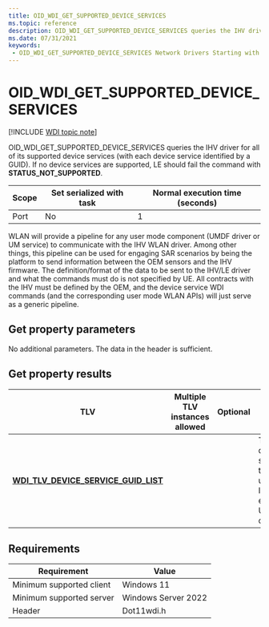 ```yaml
---
title: OID_WDI_GET_SUPPORTED_DEVICE_SERVICES
ms.topic: reference
description: OID_WDI_GET_SUPPORTED_DEVICE_SERVICES queries the IHV driver for all of its supported device services.
ms.date: 07/31/2021
keywords:
 - OID_WDI_GET_SUPPORTED_DEVICE_SERVICES Network Drivers Starting with Windows Vista
---
```


# OID_WDI_GET_SUPPORTED_DEVICE_SERVICES

[!INCLUDE [WDI topic note](../includes/wdi-version-warning.md)]


OID_WDI_GET_SUPPORTED_DEVICE_SERVICES queries the IHV driver for all of its supported device services (with each device service identified by a GUID). If no device services are supported, LE should fail the command with **STATUS_NOT_SUPPORTED**.

| Scope | Set serialized with task | Normal execution time (seconds) |
|-------|--------------------------|---------------------------------|
| Port  | No                       | 1                               |

WLAN will provide a pipeline for any user mode component (UMDF driver or UM service) to communicate with the IHV WLAN driver. Among other things, this pipeline can be used for engaging SAR scenarios by being the platform to send information between the OEM sensors and the IHV firmware. The definition/format of the data to be sent to the IHV/LE driver and what the commands must do is not specified by UE. All contracts with the IHV must be defined by the OEM, and the device service WDI commands (and the corresponding user mode WLAN APIs) will just serve as a generic pipeline.

## Get property parameters


No additional parameters. The data in the header is sufficient.
## Get property results


| TLV                                                                     | Multiple TLV instances allowed | Optional | Description     |
|-------------------------------------------------------------------------|--------------------------------|----------|-----------------|
| [**WDI_TLV_DEVICE_SERVICE_GUID_LIST**](./wdi-tlv-device-service-guid-list.md) |                                |          | The list of device services that the underlying IHV driver exposes to UM components. |

 

## Requirements


|Requirement|Value|
|--- |--- |
|Minimum supported client|Windows 11|
|Minimum supported server|Windows Server 2022|
|Header|Dot11wdi.h|

 

